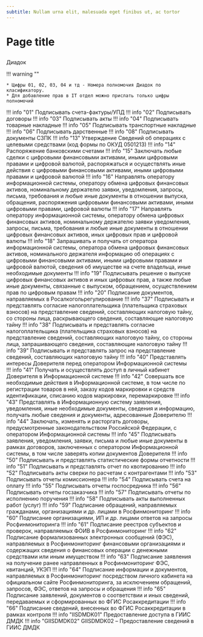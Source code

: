 ```yaml
---
subtitle: Nullam urna elit, malesuada eget finibus ut, ac tortor
---
```


# Page title

<p style="font-size:2.0em;text-align: center">

 Диадок
</p>



!!! warning ""

    * Цифры 01, 02, 03, 04 и тд - Номера полномочия Диадок по класификатору.
    * Для добавление прав в IT отдел можно прислать только цифры полномочий


!!! info "01"
    Подписывать счета-фактуры/УПД
!!! info "02"
    Подписывать договоры
!!! info "03"
    Подписывать акты
!!! info "04"
    Подписывать товарные накладные
!!! info "05"
    Подписывать транспортные накладные
!!! info "06"
    Подписывать дарственные
!!! info "08"
    Подписывать документы СЗПК
!!! info "13"
    Утверждение Сведений об операциях с целевыми средствами (код формы по ОКУД 0501213)
!!! info "14"
    Распоряжение банковскими счетами
!!! info "15"
    Заключать любые сделки с цифровыми финансовыми активами, иными цифровыми правами и цифровой валютой, распоряжаться и осуществлять иные действия с цифровыми финансовыми активами, иными цифровыми правами и цифровой валютой
!!! info "16"
    Направлять оператору информационной системы, оператору обмена цифровых финансовых активов, номинальному держателю заявки, уведомления, запросы, письма, требования и любые иные документы в отношении выпуска, обращения, распоряжения цифровыми финансовыми активами, иными цифровыми правами, цифровой валюты
!!! info "17"
    Направлять оператору информационной системы, оператору обмена цифровых финансовых активов, номинальному держателю заявки уведомления, запросы, письма, требования и любые иные документы в отношении цифровых финансовых активов, иных цифровых прав и цифровой валюты
!!! info "18"
    Запрашивать и получать от оператора информационной системы, оператора обмена цифровых финансовых активов, номинального держателя информацию об операциях с цифровыми финансовыми активами, иными цифровыми правами и цифровой валютой, сведения об имуществе на счете владельца, иные необходимые документы
!!! info "19"
    Подписывать решение о выпуске цифровых финансовых активов и иных цифровых прав, а также любые иные документы, связанные с выпуском, обращением, осуществлением прав по цифровым правам
!!! info "20"
    Подписание документов, направляемых в Росалкогольрегулирование
!!! info "37"
    Подписывать и представлять согласие налогоплательщика (плательщика страховых взносов) на представление сведений, составляющих налоговую тайну, со стороны лица, раскрывающего сведения, составляющие налоговую тайну
!!! info "38"
    Подписывать и представлять согласие налогоплательщика (плательщика страховых взносов) на представление сведений, составляющих налоговую тайну, со стороны лица, запрашивающего сведения, составляющие налоговую тайну
!!! info "39"
    Подписывать и представлять запрос на представление сведений, составляющих налоговую тайну
!!! info "40"
    Представлять интересы Доверителя перед оператором Информационной системы   
!!! info "41"
    Получать и осуществлять доступ в личный кабинет Доверителя в Информационной системе 
!!! info "42"
    Совершать все необходимые действия в Информационной системе, в том числе по регистрации товаров в ней, заказу кодов маркировки и средств идентификации, списанию кодов маркировки, перемаркировке
!!! info "43"
    Представлять в Информационную систему заявления, уведомления, иные необходимые документы, сведения и информацию, получать любые сведения и документы, адресованные Доверителю
!!! info "44"
    Заключать, изменять и расторгать договоры, предусмотренные законодательством Российской Федерации, с оператором Информационной системы 
!!! info "45"
    Подписывать заявления, уведомления, заявки, письма и любые иные документы в рамках договоров, заключенных с оператором Информационной системы, в том числе заверять копии документов Доверителя
!!! info "50"
    Подписывать и представлять статистические формы отчетности 
!!! info "51"
    Подписывать и представлять отчет по квотированию 
!!! info "52"
    Подписывать акты сверки по расчетам с контрагентами 
!!! info "53"
    Подписывать отчеты комиссионера
!!! info "54"
    Подписывать счета на оплату 
!!! info "55"
    Подписывать отчеты госпосредника 
!!! info "56"
    Подписывать отчеты госзаказчика 
!!! info "57"
    Подписывать отчеты по исполнению поручения 
!!! info "58"
    Подписывать акты выполненных работ (услуг) 
!!! info "59"
    Подписание обращений, направляемых гражданами, организациями и др. лицами в Росфинмониторинг
!!! info "60"
    Подписание организациями, ИП и др. лицами ответов на запросы Росфинмониторинга 
!!! info "61"
    Подписание реестров субъектов и проверок, направляемых ФОИВ в Росфинмониторинг 
!!! info "62"
    Подписание формализованных электронных сообщений (ФЭС), направляемых в Росфинмониторинг финансовыми организациями и содержащих сведения о финансовых операции с денежными средствами или иным имуществом 
!!! info "63"
    Подписание заявления на получение ранее направленных в Росфинмониторинг ФЭС, квитанций, УКЭП 
!!! info "64"
    Подписание информации и документов, направляемых в Росфинмониторинг посредством личного кабинета на официальном сайте Росфинмониторинга, за исключением обращений, запросов, ФЭС, ответов на запросы и обращения
!!! info "65"
    Подписание заявлений, документов о соответствии и иных сведений, передаваемых и сформированных во ФГИС Росаккредитации 
!!! info "66"
    Подписание сведений, внесенных во ФГИС Росаккредитации в рамках контроля
!!! info "IISDMDK01"
    Предоставление доступа в ГИИС ДМДК
!!! info "GIISDMDK02"
    GIISDMDK02 – Предоставление сведений в ГИИС ДМДК 


